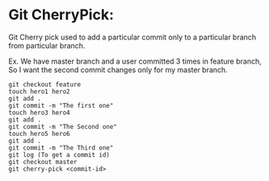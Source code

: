 # Git CherryPick:

Git Cherry pick used to add a particular commit only to a particular branch from particular branch.

Ex. We have master branch and a user committed 3 times in feature branch, So I want the second commit changes only for my master branch.

```
git checkout feature
touch hero1 hero2
git add .
git commit -m "The first one"
touch hero3 hero4
git add .
git commit -m "The Second one"
touch hero5 hero6
git add .
git commit -m "The Third one"
git log (To get a commit id)
git checkout master
git cherry-pick <commit-id>
```
